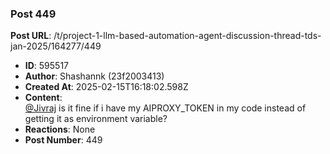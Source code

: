 ### Post 449
**Post URL**: /t/project-1-llm-based-automation-agent-discussion-thread-tds-jan-2025/164277/449
- **ID**: 595517
- **Author**: Shashannk (23f2003413)
- **Created At**: 2025-02-15T16:18:02.598Z
- **Content**:  
  <a class="mention" href="/u/jivraj">@Jivraj</a> is it fine if i have my AIPROXY_TOKEN in my code instead of getting it as environment variable?
- **Reactions**: None
- **Post Number**: 449

